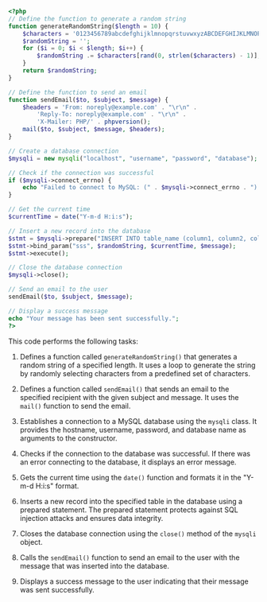 ```php
<?php
// Define the function to generate a random string
function generateRandomString($length = 10) {
    $characters = '0123456789abcdefghijklmnopqrstuvwxyzABCDEFGHIJKLMNOPQRSTUVWXYZ';
    $randomString = '';
    for ($i = 0; $i < $length; $i++) {
        $randomString .= $characters[rand(0, strlen($characters) - 1)];
    }
    return $randomString;
}

// Define the function to send an email
function sendEmail($to, $subject, $message) {
    $headers = 'From: noreply@example.com' . "\r\n" .
        'Reply-To: noreply@example.com' . "\r\n" .
        'X-Mailer: PHP/' . phpversion();
    mail($to, $subject, $message, $headers);
}

// Create a database connection
$mysqli = new mysqli("localhost", "username", "password", "database");

// Check if the connection was successful
if ($mysqli->connect_errno) {
    echo "Failed to connect to MySQL: (" . $mysqli->connect_errno . ") " . $mysqli->connect_error;
}

// Get the current time
$currentTime = date("Y-m-d H:i:s");

// Insert a new record into the database
$stmt = $mysqli->prepare("INSERT INTO table_name (column1, column2, column3) VALUES (?, ?, ?)");
$stmt->bind_param("sss", $randomString, $currentTime, $message);
$stmt->execute();

// Close the database connection
$mysqli->close();

// Send an email to the user
sendEmail($to, $subject, $message);

// Display a success message
echo "Your message has been sent successfully.";
?>
```

This code performs the following tasks:

1. Defines a function called `generateRandomString()` that generates a random string of a specified length. It uses a loop to generate the string by randomly selecting characters from a predefined set of characters.


2. Defines a function called `sendEmail()` that sends an email to the specified recipient with the given subject and message. It uses the `mail()` function to send the email.


3. Establishes a connection to a MySQL database using the `mysqli` class. It provides the hostname, username, password, and database name as arguments to the constructor.


4. Checks if the connection to the database was successful. If there was an error connecting to the database, it displays an error message.


5. Gets the current time using the `date()` function and formats it in the "Y-m-d H:i:s" format.


6. Inserts a new record into the specified table in the database using a prepared statement. The prepared statement protects against SQL injection attacks and ensures data integrity.


7. Closes the database connection using the `close()` method of the `mysqli` object.


8. Calls the `sendEmail()` function to send an email to the user with the message that was inserted into the database.


9. Displays a success message to the user indicating that their message was sent successfully.